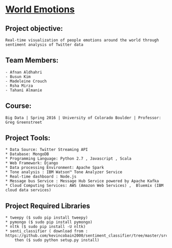 # [World Emotions](http://emotion-map.us-west-2.elasticbeanstalk.com/index) 

## Project objective:
	Real-time visualization of people emotions around the world through sentiment analysis of Twitter data

## Team Members:
	- Afnan Aldhahri
	- Busun Kim
	- Madeleine Crouch
	- Rsha Mirza
	- Tahani Almanie

## Course:
	Big Data | Spring 2016 | University of Colorado Boulder | Professor: Greg Greenstreet


## Project Tools:
	* Data Source: Twitter Streaming API
	* Database: MongoDB
	* Programming Language: Python 2.7 , Javascript , Scala
	* Web Framework: Django
	* Data processing Environment: Apache Spark
	* Tone analysis : IBM Watson™ Tone Analyzer Service
	* Real-time dashboard : Node.js
	* Message bus Service : Message Hub Service powered by Apache Kafka
	* Cloud Computing Services: AWS (Amazon Web Services) ,  Bluemix (IBM cloud data services)
	
## Project Required Libraries
	* tweepy ($ sudo pip install tweepy)
	* pymongo ($ sudo pip install pymongo)
	* nltk ($ sudo pip install -U nltk)
	* senti_classifier ( download from : https://github.com/kevincobain2000/sentiment_classifier/tree/master/src/senti_classifier) 
		then ($ sudo python setup.py install)
	
